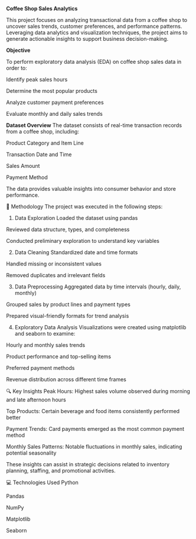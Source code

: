 **Coffee Shop Sales Analytics**

This project focuses on analyzing transactional data from a coffee shop to uncover sales trends, customer preferences, and performance patterns. Leveraging data analytics and visualization techniques, the project aims to generate actionable insights to support business decision-making.

**Objective**

To perform exploratory data analysis (EDA) on coffee shop sales data in order to:

Identify peak sales hours

Determine the most popular products

Analyze customer payment preferences

Evaluate monthly and daily sales trends

**Dataset Overview**
The dataset consists of real-time transaction records from a coffee shop, including:

Product Category and Item Line

Transaction Date and Time

Sales Amount

Payment Method

The data provides valuable insights into consumer behavior and store performance.

📌 Methodology
The project was executed in the following steps:

1. Data Exploration
Loaded the dataset using pandas

Reviewed data structure, types, and completeness

Conducted preliminary exploration to understand key variables

2. Data Cleaning
Standardized date and time formats

Handled missing or inconsistent values

Removed duplicates and irrelevant fields

3. Data Preprocessing
Aggregated data by time intervals (hourly, daily, monthly)

Grouped sales by product lines and payment types

Prepared visual-friendly formats for trend analysis

4. Exploratory Data Analysis
Visualizations were created using matplotlib and seaborn to examine:

Hourly and monthly sales trends

Product performance and top-selling items

Preferred payment methods

Revenue distribution across different time frames

🔍 Key Insights
Peak Hours: Highest sales volume observed during morning and late afternoon hours

Top Products: Certain beverage and food items consistently performed better

Payment Trends: Card payments emerged as the most common payment method

Monthly Sales Patterns: Notable fluctuations in monthly sales, indicating potential seasonality

These insights can assist in strategic decisions related to inventory planning, staffing, and promotional activities.

💻 Technologies Used
Python

Pandas

NumPy

Matplotlib

Seaborn

